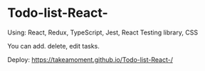 # Todo-list-React-

Using: React, Redux, TypeScript, Jest, React Testing library, CSS

You can add. delete, edit tasks.

Deploy: https://takeamoment.github.io/Todo-list-React-/
